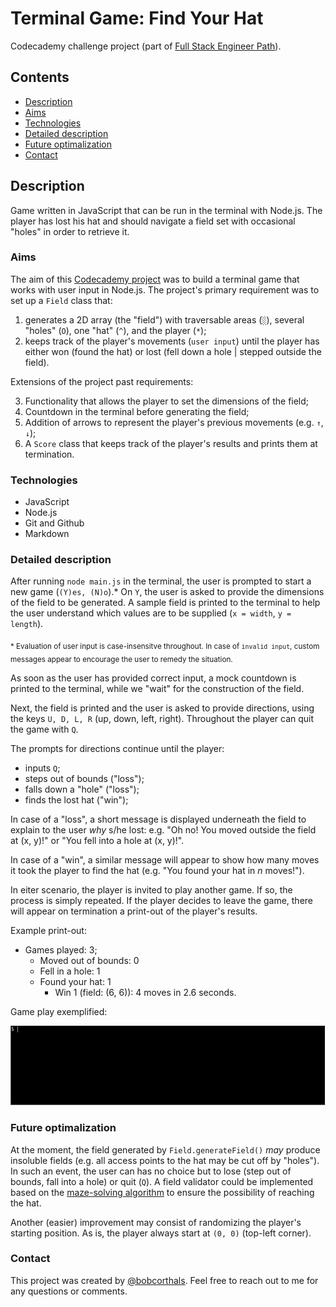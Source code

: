 # Terminal Game: Find Your Hat

Codecademy challenge project (part of [Full Stack Engineer Path](https://www.codecademy.com/learn/paths/full-stack-engineer-career-path)).

## Contents

* [Description](#description)
* [Aims](#aims)
* [Technologies](#technologies)
* [Detailed description](#detailed-description)
* [Future optimalization](#future-optimalization)
* [Contact](#contact)

## Description

Game written in JavaScript that can be run in the terminal with Node.js. The player has lost his hat and should navigate a field set with occasional "holes" in order to retrieve it.

### Aims

The aim of this [Codecademy project](https://discuss.codecademy.com/t/find-your-hat-challenge-project-javascript/462380) was to build a terminal game that works with user input in Node.js. The project's primary requirement was to set up a `Field` class that: 

1. generates a 2D array (the "field") with traversable areas (`░`), several "holes" (`O`), one "hat" (`^`), and the player (`*`);
2. keeps track of the player's movements (`user input`) until the player has either won (found the hat) or lost (fell down a hole | stepped outside the field).

Extensions of the project past requirements:

3. Functionality that allows the player to set the dimensions of the field;
4. Countdown in the terminal before generating the field;
5. Addition of arrows to represent the player's previous movements (e.g. `↑`, `↓`);
6. A `Score` class that keeps track of the player's results and prints them at termination.

### Technologies

* JavaScript
* Node.js
* Git and Github
* Markdown

### Detailed description

After running `node main.js` in the terminal, the user is prompted to start a new game (`(Y)es, (N)o`).* On `Y`, the user is asked to provide the dimensions of the field to be generated. A sample field is printed to the terminal to help the user understand which values are to be supplied (`x = width`, `y = length`).

<sub>\* Evaluation of user input is case-insensitve throughout. In case of `invalid input`, custom messages appear to encourage the user to remedy the situation.</sub>

As soon as the user has provided correct input, a mock countdown is printed to the terminal, while we "wait" for the construction of the field.

Next, the field is printed and the user is asked to provide directions, using the keys `U, D, L, R` (up, down, left, right). Throughout the player can quit the game with `Q`.

The prompts for directions continue until the player:
* inputs `Q`;
* steps out of bounds ("loss");
* falls down a "hole" ("loss");
* finds the lost hat ("win"); 

In case of a "loss", a short message is displayed underneath the field to explain to the user *why* s/he lost: e.g. "Oh no! You moved outside the field at (x, y)!" or "You fell into a hole at (x, y)!".

In case of a "win", a similar message will appear to show how many moves it took the player to find the hat (e.g. "You found your hat in *n* moves!").

In eiter scenario, the player is invited to play another game. If so, the process is simply repeated. If the player decides to leave the game, there will appear on termination a print-out of the player's results. 

Example print-out:

- Games played: 3;  
  - Moved out of bounds: 0
  - Fell in a hole: 1
  - Found your hat: 1
    - Win 1 (field: (6, 6)): 4 moves in 2.6 seconds.

Game play exemplified:

![example game play](./gif/find_your_hat.gif)

### Future optimalization

At the moment, the field generated by `Field.generateField()` *may* produce insoluble fields (e.g. all access points to the hat may be cut off by "holes"). In such an event, the user can has no choice but to lose (step out of bounds, fall into a hole) or quit (`Q`). A field validator could be implemented based on the [maze-solving algorithm](https://en.wikipedia.org/wiki/Maze-solving_algorithm) to ensure the possibility of reaching the hat.

Another (easier) improvement may consist of randomizing the player's starting position. As is, the player always start at `(0, 0)` (top-left corner).

### Contact

This project was created by [@bobcorthals](https://github.com/bobcorthals). Feel free to reach out to me for any questions or comments.
